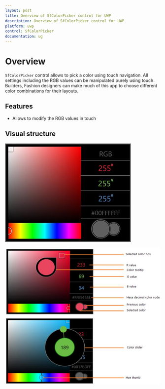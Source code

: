 ```yaml
---
layout: post
title: Overview of SfColorPicker control for UWP
description: Overview of SfColorPicker control for UWP
platform: uwp
control: SfColorPicker
documentation: ug
---
```


# Overview

`SfColorPicker` control allows to pick a color using touch navigation. All settings including the RGB values can be manipulated purely using touch. Builders, Fashion designers can make much of this app to choose different color combinations for their layouts.

## Features

* Allows to modify the RGB values in touch

## Visual structure

![](Overview-images/Overview-img1.jpeg)

![](Overview-images/Overview-img2.jpeg)


